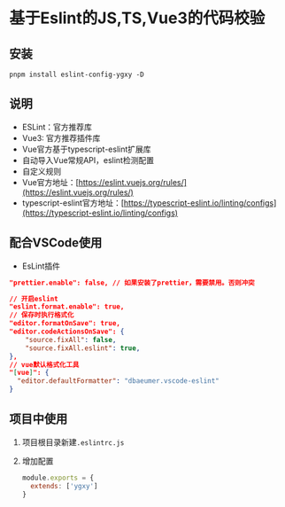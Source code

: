 # 基于Eslint的JS,TS,Vue3的代码校验

## 安装

`pnpm install eslint-config-ygxy -D`

## 说明

- ESLint：官方推荐库
- Vue3: 官方推荐插件库
- Vue官方基于typescript-eslint扩展库
- 自动导入Vue常规API，eslint检测配置
- 自定义规则
- Vue官方地址：[https://eslint.vuejs.org/rules/](https://eslint.vuejs.org/rules/)
- typescript-eslint官方地址：[https://typescript-eslint.io/linting/configs](https://typescript-eslint.io/linting/configs)

## 配合VSCode使用

- EsLint插件

```json
"prettier.enable": false, // 如果安装了prettier，需要禁用。否则冲突

// 开启eslint
"eslint.format.enable": true,
// 保存时执行格式化
"editor.formatOnSave": true,
"editor.codeActionsOnSave": {
    "source.fixAll": false,
    "source.fixAll.eslint": true,
},
// vue默认格式化工具
"[vue]": {
  "editor.defaultFormatter": "dbaeumer.vscode-eslint"
}
```

## 项目中使用

1. 项目根目录新建`.eslintrc.js`
2. 增加配置

    ```javascript
    module.exports = {
      extends: ['ygxy']
    }
    ```
